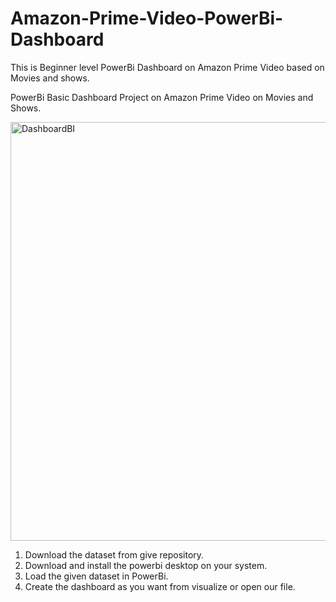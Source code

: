 # Amazon-Prime-Video-PowerBi-Dashboard
This is Beginner level PowerBi Dashboard on Amazon Prime Video based on Movies and shows.

PowerBi Basic Dashboard Project on Amazon Prime Video on Movies and Shows.

<img width="670" alt="DashboardBI" src="https://github.com/vedantfutane/Amazon-Prime-Video-PowerBi-Dashboard/assets/104979458/4f8c5c40-0b5e-4c95-b2c6-74421ee2e90d">

1. Download the dataset from give repository.
2. Download and install the powerbi desktop on your system.
3. Load the given dataset in PowerBi.
4. Create the dashboard as you want from visualize or open our file.
